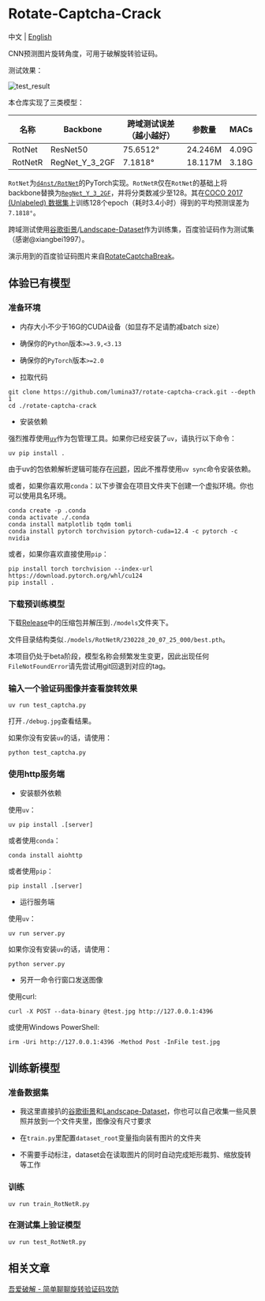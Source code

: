 # Rotate-Captcha-Crack

中文 | [English](https://github.com/lumina37/rotate-captcha-crack)

CNN预测图片旋转角度，可用于破解旋转验证码。

测试效果：

![test_result](https://user-images.githubusercontent.com/48282276/224320691-a8eefd23-392b-4580-a729-7869fa237eaa.png)

本仓库实现了三类模型：

| 名称    | Backbone       | 跨域测试误差（越小越好） | 参数量  | MACs  |
| ------- | -------------- | ------------------------ | ------- | ----- |
| RotNet  | ResNet50       | 75.6512°                 | 24.246M | 4.09G |
| RotNetR | RegNet_Y_3_2GF | 7.1818°                  | 18.117M | 3.18G |

`RotNet`为[`d4nst/RotNet`](https://github.com/d4nst/RotNet/blob/master/train/train_street_view.py)的PyTorch实现。`RotNetR`仅在`RotNet`的基础上将backbone替换为[`RegNet_Y_3_2GF`](https://arxiv.org/abs/2101.00590)，并将分类数减少至128。其在[COCO 2017 (Unlabeled) 数据集](https://pan.baidu.com/s/1iAZmJkaq_raJdKJDVLe6rQ?pwd=fsn9)上训练128个epoch（耗时3.4小时）得到的平均预测误差为`7.1818°`。

跨域测试使用[谷歌街景](https://www.crcv.ucf.edu/data/GMCP_Geolocalization/)/[Landscape-Dataset](https://github.com/yuweiming70/Landscape-Dataset)作为训练集，百度验证码作为测试集（感谢@xiangbei1997）。

演示用到的百度验证码图片来自[RotateCaptchaBreak](https://github.com/chencchen/RotateCaptchaBreak/tree/master/data/baiduCaptcha)。

## 体验已有模型

### 准备环境

+ 内存大小不少于16G的CUDA设备（如显存不足请酌减batch size）

+ 确保你的`Python`版本`>=3.9,<3.13`

+ 确保你的`PyTorch`版本`>=2.0`

+ 拉取代码

```shell
git clone https://github.com/lumina37/rotate-captcha-crack.git --depth 1
cd ./rotate-captcha-crack
```

+ 安装依赖

强烈推荐使用[`uv`](https://docs.astral.sh/uv/)作为包管理工具。如果你已经安装了`uv`，请执行以下命令：

```shell
uv pip install .
```

由于uv的包依赖解析逻辑可能存在[问题](https://github.com/astral-sh/uv/issues/7202)，因此不推荐使用`uv sync`命令安装依赖。

或者，如果你喜欢用`conda`：以下步骤会在项目文件夹下创建一个虚拟环境。你也可以使用具名环境。

```shell
conda create -p .conda
conda activate ./.conda
conda install matplotlib tqdm tomli
conda install pytorch torchvision pytorch-cuda=12.4 -c pytorch -c nvidia
```

或者，如果你喜欢直接使用`pip`：

```shell
pip install torch torchvision --index-url https://download.pytorch.org/whl/cu124
pip install .
```

### 下载预训练模型

下载[Release](https://github.com/lumina37/rotate-captcha-crack/releases)中的压缩包并解压到`./models`文件夹下。

文件目录结构类似`./models/RotNetR/230228_20_07_25_000/best.pth`。

本项目仍处于beta阶段，模型名称会频繁发生变更，因此出现任何`FileNotFoundError`请先尝试用git回退到对应的tag。

### 输入一个验证码图像并查看旋转效果

```shell
uv run test_captcha.py
```

打开`./debug.jpg`查看结果。

如果你没有安装`uv`的话，请使用：

```shell
python test_captcha.py
```

### 使用http服务端

+ 安装额外依赖

使用`uv`：

```shell
uv pip install .[server]
```

或者使用`conda`：

```shell
conda install aiohttp
```

或者使用`pip`：

```shell
pip install .[server]
```

+ 运行服务端

使用`uv`：

```shell
uv run server.py
```

如果你没有安装`uv`的话，请使用：

```shell
python server.py
```

+ 另开一命令行窗口发送图像

使用curl:

```shell
curl -X POST --data-binary @test.jpg http://127.0.0.1:4396
```

或使用Windows PowerShell:

```shell
irm -Uri http://127.0.0.1:4396 -Method Post -InFile test.jpg
```

## 训练新模型

### 准备数据集

+ 我这里直接扒的[谷歌街景](https://www.crcv.ucf.edu/data/GMCP_Geolocalization/)和[Landscape-Dataset](https://github.com/yuweiming70/Landscape-Dataset)，你也可以自己收集一些风景照并放到一个文件夹里，图像没有尺寸要求

+ 在`train.py`里配置`dataset_root`变量指向装有图片的文件夹

+ 不需要手动标注，dataset会在读取图片的同时自动完成矩形裁剪、缩放旋转等工作

### 训练

```shell
uv run train_RotNetR.py
```

### 在测试集上验证模型

```shell
uv run test_RotNetR.py
```

## 相关文章

[吾爱破解 - 简单聊聊旋转验证码攻防](https://www.52pojie.cn/thread-1754224-1-1.html)
